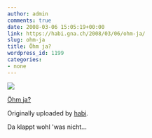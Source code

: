 ```yaml
---
author: admin
comments: true
date: 2008-03-06 15:05:19+00:00
link: https://habi.gna.ch/2008/03/06/ohm-ja/
slug: ohm-ja
title: Öhm ja?
wordpress_id: 1199
categories:
- none
---
```


[![](https://static.flickr.com/2058/2313976871_bee16d214a_m.jpg)](https://www.flickr.com/photos/habi/2313976871/)

[Öhm ja?](https://www.flickr.com/photos/habi/2313976871/)

Originally uploaded by [habi](https://www.flickr.com/people/habi/).

Da klappt wohl 'was nicht...
